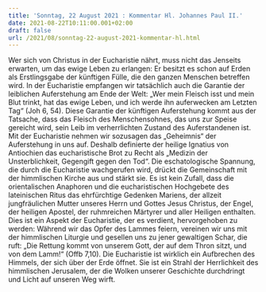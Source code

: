 ```yaml
---
title: 'Sonntag, 22 August 2021 : Kommentar Hl. Johannes Paul II.'
date: 2021-08-22T10:11:00.001+02:00
draft: false
url: /2021/08/sonntag-22-august-2021-kommentar-hl.html
---
```


Wer sich von Christus in der Eucharistie nährt, muss nicht das Jenseits erwarten, um das ewige Leben zu erlangen: Er besitzt es schon auf Erden als Erstlingsgabe der künftigen Fülle, die den ganzen Menschen betreffen wird. In der Eucharistie empfangen wir tatsächlich auch die Garantie der leiblichen Auferstehung am Ende der Welt: „Wer mein Fleisch isst und mein Blut trinkt, hat das ewige Leben, und ich werde ihn auferwecken am Letzten Tag“ (Joh 6, 54). Diese Garantie der künftigen Auferstehung kommt aus der Tatsache, dass das Fleisch des Menschensohnes, das uns zur Speise gereicht wird, sein Leib im verherrlichten Zustand des Auferstandenen ist. Mit der Eucharistie nehmen wir sozusagen das „Geheimnis“ der Auferstehung in uns auf. Deshalb definierte der heilige Ignatius von Antiochien das eucharistische Brot zu Recht als „Medizin der Unsterblichkeit, Gegengift gegen den Tod“. Die eschatologische Spannung, die durch die Eucharistie wachgerufen wird, drückt die Gemeinschaft mit der himmlischen Kirche aus und stärkt sie. Es ist kein Zufall, dass die orientalischen Anaphoren und die eucharistischen Hochgebete des lateinischen Ritus das ehrfürchtige Gedenken Mariens, der allzeit jungfräulichen Mutter unseres Herrn und Gottes Jesus Christus, der Engel, der heiligen Apostel, der ruhmreichen Märtyrer und aller Heiligen enthalten. Dies ist ein Aspekt der Eucharistie, der es verdient, hervorgehoben zu werden: Während wir das Opfer des Lammes feiern, vereinen wir uns mit der himmlischen Liturgie und gesellen uns zu jener gewaltigen Schar, die ruft: „Die Rettung kommt von unserem Gott, der auf dem Thron sitzt, und von dem Lamm!“ (Offb 7,10). Die Eucharistie ist wirklich ein Aufbrechen des Himmels, der sich über der Erde öffnet. Sie ist ein Strahl der Herrlichkeit des himmlischen Jerusalem, der die Wolken unserer Geschichte durchdringt und Licht auf unseren Weg wirft.